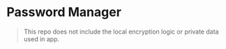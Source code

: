 # Password Manager

> This repo does not include the local encryption logic or private data used in app.